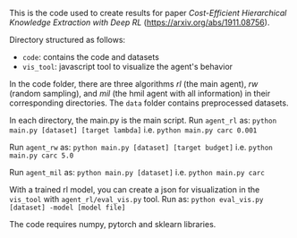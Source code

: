 This is the code used to create results for paper *Cost-Efficient Hierarchical Knowledge Extraction with Deep RL* (https://arxiv.org/abs/1911.08756). 

Directory structured as follows:
- `code`: contains the code and datasets
- `vis_tool`: javascript tool to visualize the agent's behavior

In the code folder, there are three algorithms *rl* (the main agent), *rw* (random sampling), and *mil* (the hmil agent with all information) in their corresponding directories. The `data` folder contains preprocessed datasets.

In each directory, the main.py is the main script.
Run `agent_rl` as:
`python main.py [dataset] [target lambda]`
i.e. `python main.py carc 0.001`

Run `agent_rw` as:
`python main.py [dataset] [target budget]`
i.e. `python main.py carc 5.0`

Run `agent_mil` as:
`python main.py [dataset]`
i.e. `python main.py carc`

With a trained rl model, you can create a json for visualization in the `vis_tool` with `agent_rl/eval_vis.py` tool.
Run as:
`python eval_vis.py [dataset] -model [model file]`

The code requires numpy, pytorch and sklearn libraries.